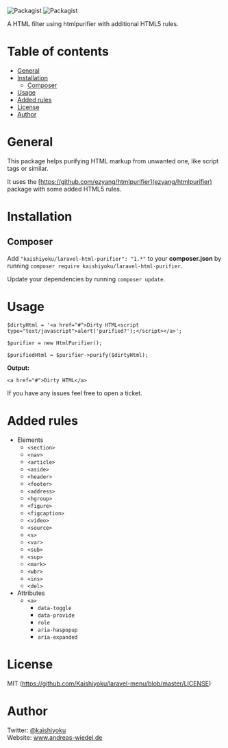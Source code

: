 ![Packagist](https://img.shields.io/packagist/v/kaishiyoku/laravel-html-purifier.svg) ![Packagist](https://img.shields.io/packagist/dt/kaishiyoku/laravel-html-purifier.svg)

A HTML filter using htmlpurifier with additional HTML5 rules.

Table of contents
=================

  * [General](#general)
  * [Installation](#installation)
    * [Composer](#composer)
  * [Usage](#usage)
  * [Added rules](#added-rules)
  * [License](#license)
  * [Author](#author)


General
=======
This package helps purifying HTML markup from unwanted one, like script tags or similar.

It uses the [https://github.com/ezyang/htmlpurifier](ezyang/htmlpurifier) package with some added HTML5 rules.

Installation
============

Composer
--------
Add ```"kaishiyoku/laravel-html-purifier": "1.*"``` to your **composer.json**
by running ```composer require kaishiyoku/laravel-html-purifier```.

Update your dependencies by running ```composer update```.

Usage
=====
```
$dirtyHtml = '<a href="#">Dirty HTML<script type="text/javascript">alert('purified?');</script></a>';

$purifier = new HtmlPurifier();

$purifiedHtml = $purifier->purify($dirtyHtml);
```

**Output:**
```
<a href="#">Dirty HTML</a>
```

If you have any issues feel free to open a ticket.

Added rules
===========
- Elements
    - `<section>`
    - `<nav>`
    - `<article>`
    - `<aside>`
    - `<header>`
    - `<footer>`
    - `<address>`
    - `<hgroup>`
    - `<figure>`
    - `<figcaption>`
    - `<video>`
    - `<source>`
    - `<s>`
    - `<var>`
    - `<sub>`
    - `<sup>`
    - `<mark>`
    - `<wbr>`
    - `<ins>`
    - `<del>`
- Attributes
    - `<a>`
        - `data-toggle`
        - `data-provide`
        - `role`
        - `aria-haspopup`
        - `aria-expanded`
    

License
=======
MIT (https://github.com/Kaishiyoku/laravel-menu/blob/master/LICENSE)


Author
======
Twitter: [@kaishiyoku](https://twitter.com/kaishiyoku)  
Website: www.andreas-wiedel.de
